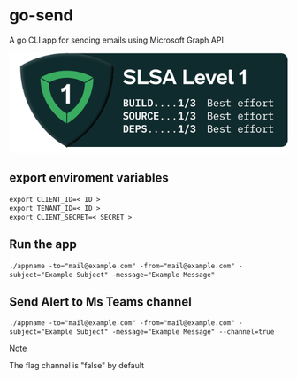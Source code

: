 # go-send
A go CLI app for sending emails using Microsoft Graph API

![Alt text](slsa/SLSA-Badge-full-level1.svg)

## export enviroment variables
```
export CLIENT_ID=< ID >
export TENANT_ID=< ID >
export CLIENT_SECRET=< SECRET >
```
## Run the app
```
./appname -to="mail@example.com" -from="mail@example.com" -subject="Example Subject" -message="Example Message"
```
## Send Alert to Ms Teams channel
```
./appname -to="mail@example.com" -from="mail@example.com" -subject="Example Subject" -message="Example Message" --channel=true
```
> [!NOTE]  
> The flag channel is "false" by default
